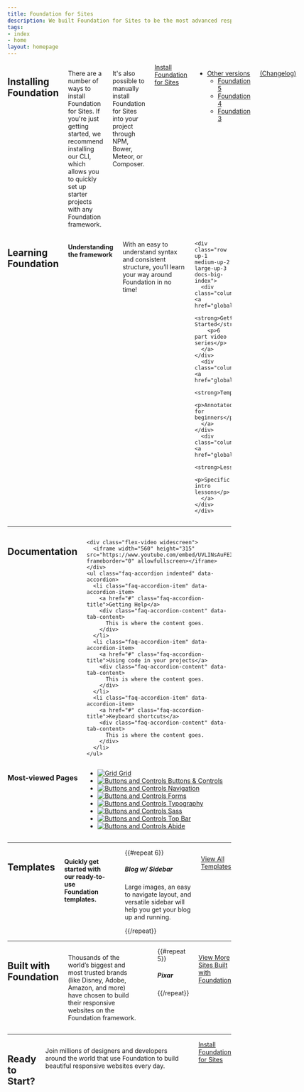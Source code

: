 ```yaml
---
title: Foundation for Sites
description: We built Foundation for Sites to be the most advanced responsive front-end framework in the world.
tags:
- index
- home
layout: homepage
---
```


<div class="row">
  <div class="medium-6 columns">
    <h2 id="installing-foundation">Installing Foundation</h2>
    <p>There are a number of ways to install Foundation for Sites. If you're just getting started, we recommend installing our CLI, which allows you to quickly set up starter projects with any Foundation framework.</p>
    <p>It's also possible to manually install Foundation for Sites into your project through NPM, Bower, Meteor, or Composer.</p>
    <a href="installation.html" class="button-docs">Install Foundation for Sites</a>
    <ul class="dropdown menu docs-dropdown align-top" data-dropdown-menu>
      <li>
        <a href="#">Other versions</a>
        <ul class="menu">
          <li><a href="http://foundation.zurb.com/sites/docs/v/5.5.3"><i class="di-open"></i>Foundation 5</a></li>
          <li><a href="http://foundation.zurb.com/sites/docs/v/4.3.2"><i class="di-open"></i>Foundation 4</a></li>
          <li><a href="http://foundation.zurb.com/sites/docs/v/3.2.5/"><i class="di-open"></i>Foundation 3</a></li>
        </ul>
      </li>
    </ul>
    <p class="docs-nav-version">
      <span data-docs-version></span>
      <a href="https://github.com/zurb/foundation-sites/releases/" target="_blank">(Changelog)</a>
    </p>
    <br>
  </div>
  <div class="medium-6 columns">
    <h2 id="learning-foundation">Learning Foundation</h2>
    <h4>Understanding the framework</h4>
    <p>With an easy to understand syntax and consistent structure, you’ll learn your way around Foundation in no time!</p>

    <div class="row up-1 medium-up-2 large-up-3 docs-big-index">
      <div class="column"><a href="global.html">
        <strong>Getting Started</strong>
        <p>6 part video series</p>
      </a></div>
      <div class="column"><a href="global.html">
        <strong>Templates</strong>
        <p>Annotated for beginners</p>
      </a></div>
      <div class="column"><a href="global.html">
        <strong>Lessons</strong>
        <p>Specific intro lessons</p>
      </a></div>
    </div>


  </div>
</div>

---

<div class="row">
  <div class="medium-12 large-6 columns columns">
    <h2 id="documentation">Documentation</h2>

    <div class="flex-video widescreen">
      <iframe width="560" height="315" src="https://www.youtube.com/embed/UVLINsAuFEI" frameborder="0" allowfullscreen></iframe>
    </div>
    <ul class="faq-accordion indented" data-accordion>
      <li class="faq-accordion-item" data-accordion-item>
        <a href="#" class="faq-accordion-title">Getting Help</a>
        <div class="faq-accordion-content" data-tab-content>
          This is where the content goes.
        </div>
      </li>
      <li class="faq-accordion-item" data-accordion-item>
        <a href="#" class="faq-accordion-title">Using code in your projects</a>
        <div class="faq-accordion-content" data-tab-content>
          This is where the content goes.
        </div>
      </li>
      <li class="faq-accordion-item" data-accordion-item>
        <a href="#" class="faq-accordion-title">Keyboard shortcuts</a>
        <div class="faq-accordion-content" data-tab-content>
          This is where the content goes.
        </div>
      </li>
    </ul>
  </div>
  <div class="medium-12 large-6 columns docs-stacked-spacing">
    <h3 id="most-viewed-pages">Most-viewed Pages</h3>
    <!-- @TODO: Add real links -->
    <ul class="icon-buttons-docs row small-up-2 medium-up-2 large-up-4" data-equalizer data-equalize-on="medium">
      <li class="column" data-equalizer-watch>
        <a href="#">
          <img src="assets/icons/general.svg" alt="Grid"> Grid
        </a>
      </li>
      <li class="column" data-equalizer-watch>
        <a href="#">
          <img src="assets/icons/settings.svg" alt="Buttons and Controls"> Buttons &amp; Controls
        </a>
      </li>
      <li class="column" data-equalizer-watch>
        <a href="#">
          <img src="assets/icons/navigation.svg" alt="Buttons and Controls"> Navigation
        </a>
      </li>
      <li class="column" data-equalizer-watch>
        <a href="#">
          <img src="assets/icons/general.svg" alt="Buttons and Controls"> Forms
        </a>
      </li>
      <li class="column" data-equalizer-watch>
        <a href="#">
          <img src="assets/icons/typography.svg" alt="Buttons and Controls"> Typography
        </a>
      </li>
      <li class="column" data-equalizer-watch>
        <a href="#">
          <img src="assets/icons/sass.svg" alt="Buttons and Controls"> Sass
        </a>
      </li>
      <li class="column" data-equalizer-watch>
        <a href="#">
          <img src="assets/icons/navigation.svg" alt="Buttons and Controls"> Top Bar
        </a>
      </li>
      <li class="column" data-equalizer-watch>
        <a href="#">
          <img src="assets/icons/plugins.svg" alt="Buttons and Controls"> Abide
        </a>
      </li>
    </ul>
  </div>
</div>


---


<div class="row columns">
  <h2>Templates</h2>
  <h4 class="subheader">Quickly get started with our ready-to-use Foundation templates.</h4>
  <hr class="docs-hr-small">

  <!-- @TODO: Add real content -->
  <div class="row small-up-2 medium-up-3 large-up-3">
    {{#repeat 6}}
    <div class="column docs-grid-content-block">
      <img src="http://foundation.zurb.com/assets/img/sites-templates/f6-template-news-mag.svg" alt="" />
      <h5>Blog w/ Sidebar</h5>
      <p>Large images, an easy to navigate layout, and versatile sidebar will help you get your blog up and running.</p>
    </div>
    {{/repeat}}
  </div>

  <a href="#" class="button-docs secondary">View All Templates</a>

</div>


---

<div class="row columns">
  <h2>Built with Foundation</h2>
  <p class="subheader">Thousands of the world’s biggest and most trusted brands (like Disney, Adobe, Amazon, and more) have chosen to build their responsive websites on the Foundation framework.</p>
  <hr class="docs-hr-small">

  <!-- @TODO: Add real content -->
  <div class="row small-up-2 medium-up-5">
    {{#repeat 5}}
    <div class="column">
      <h5>Pixar</h5>
      <img src="http://placehold.it/400x400" alt="" />
    </div>
    {{/repeat}}
  </div>

  <a href="#" class="button-docs secondary">View More Sites Built with Foundation</a>
</div>

---

<div class="row columns">
  <h2>Ready to Start?</h2>
  <p>Join millions of designers and developers around the world that use Foundation to build beautiful responsive websites every day.</p>
  <a href="installation.html" class="large button-docs">Install Foundation for Sites</a>
</div>

